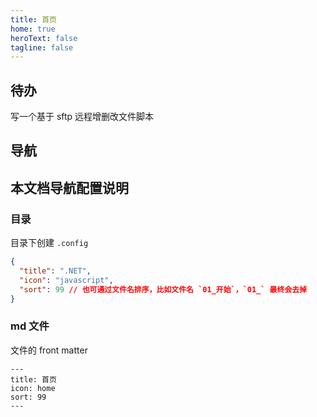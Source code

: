 ```yaml
---
title: 首页
home: true
heroText: false
tagline: false
---
```


## 待办

写一个基于 sftp 远程增删改文件脚本

## 导航

<HomeView></HomeView>

<script lang="ts" setup>
import HomeView from '@/components/HomeView.vue'
</script>

## 本文档导航配置说明

### 目录

目录下创建 `.config`

```json
{
  "title": ".NET",
  "icon": "javascript",
  "sort": 99 // 也可通过文件名排序，比如文件名 `01_开始`，`01_` 最终会去掉
}
```

### md 文件

文件的 front matter

```
---
title: 首页
icon: home
sort: 99
---
```

